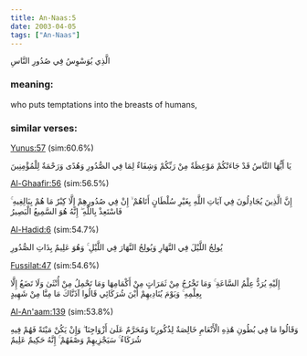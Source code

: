 ```yaml
---
title: An-Naas:5
date: 2003-04-05
tags: ["An-Naas"]
---
```

الَّذِي يُوَسْوِسُ فِي صُدُورِ النَّاسِ
### meaning: 
who puts temptations into the breasts of humans,
### similar verses: 

[Yunus:57](/10/57) (sim:60.6%)

يَا أَيُّهَا النَّاسُ قَدْ جَاءَتْكُمْ مَوْعِظَةٌ مِنْ رَبِّكُمْ وَشِفَاءٌ لِمَا فِي الصُّدُورِ وَهُدًى وَرَحْمَةٌ لِلْمُؤْمِنِينَ

[Al-Ghaafir:56](/40/56) (sim:56.5%)

إِنَّ الَّذِينَ يُجَادِلُونَ فِي آيَاتِ اللَّهِ بِغَيْرِ سُلْطَانٍ أَتَاهُمْ ۙ إِنْ فِي صُدُورِهِمْ إِلَّا كِبْرٌ مَا هُمْ بِبَالِغِيهِ ۚ فَاسْتَعِذْ بِاللَّهِ ۖ إِنَّهُ هُوَ السَّمِيعُ الْبَصِيرُ

[Al-Hadid:6](/57/6) (sim:54.7%)

يُولِجُ اللَّيْلَ فِي النَّهَارِ وَيُولِجُ النَّهَارَ فِي اللَّيْلِ ۚ وَهُوَ عَلِيمٌ بِذَاتِ الصُّدُورِ

[Fussilat:47](/41/47) (sim:54.6%)

إِلَيْهِ يُرَدُّ عِلْمُ السَّاعَةِ ۚ وَمَا تَخْرُجُ مِنْ ثَمَرَاتٍ مِنْ أَكْمَامِهَا وَمَا تَحْمِلُ مِنْ أُنْثَىٰ وَلَا تَضَعُ إِلَّا بِعِلْمِهِ ۚ وَيَوْمَ يُنَادِيهِمْ أَيْنَ شُرَكَائِي قَالُوا آذَنَّاكَ مَا مِنَّا مِنْ شَهِيدٍ

[Al-An'aam:139](/6/139) (sim:53.8%)

وَقَالُوا مَا فِي بُطُونِ هَٰذِهِ الْأَنْعَامِ خَالِصَةٌ لِذُكُورِنَا وَمُحَرَّمٌ عَلَىٰ أَزْوَاجِنَا ۖ وَإِنْ يَكُنْ مَيْتَةً فَهُمْ فِيهِ شُرَكَاءُ ۚ سَيَجْزِيهِمْ وَصْفَهُمْ ۚ إِنَّهُ حَكِيمٌ عَلِيمٌ
